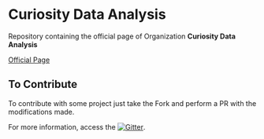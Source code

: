 # Curiosity Data Analysis

Repository containing the official page of Organization **Curiosity Data Analysis**

[Official Page](https://curiosity-data-analysis.github.io/)

## To Contribute

To contribute with some project just take the Fork and perform a PR with the modifications made.

For more information, access the [![Gitter](https://img.shields.io/gitter/room/DAVFoundation/DAV-Contributors.svg?style=flat-square)](https://gitter.im/curiosity_data_analysis/random).
